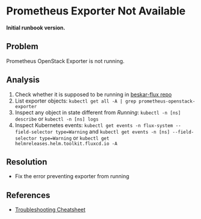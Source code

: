 # Prometheus Exporter Not Available

**Initial runbook version.**

## Problem

Prometheus OpenStack Exporter is not running.

## Analysis
 1. Check whether it is supposed to be running in [beskar-flux repo](https://github.com/beskar-cloud/beskar-flux)
 2. List exporter objects: `kubectl get all -A | grep prometheus-openstack-exporter`
 3. Inspect any object in state different from *Running*: `kubectl -n [ns] describe` or `kubectl -n [ns] logs`
 4. Inspect Kubernetes events: `kubectl get events -n flux-system --field-selector type=Warning` and `kubectl get events -n [ns] --field-selector type=Warning` or `kubectl get helmreleases.helm.toolkit.fluxcd.io -A`

## Resolution
 * Fix the error preventing exporter from running

## References
 * [Troubleshooting Cheatsheet](https://fluxcd.io/flux/cheatsheets/troubleshooting/)
